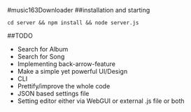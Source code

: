 #music163Downloader
##installation and starting

```cd server && npm install && node server.js```


##TODO
* Search for Album
* Search for Song
* Implementing back-arrow-feature
* Make a simple yet powerful UI/Design
* CLI
* Prettify/improve the whole code
* JSON based settings file
* Setting editor either via WebGUI or external .js file or both